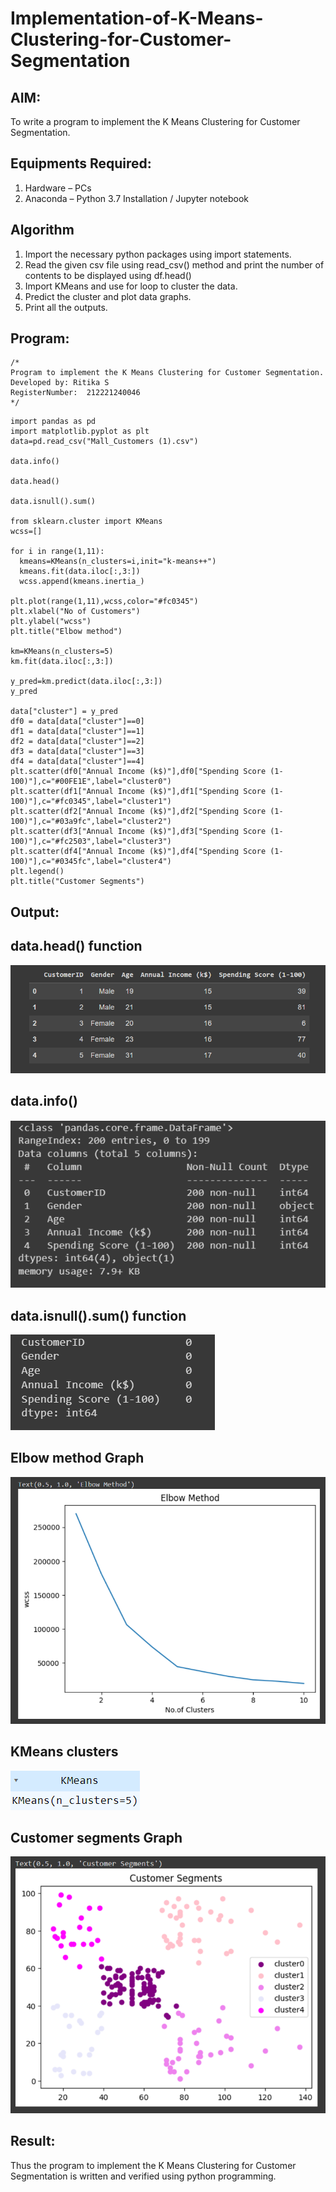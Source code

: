 # Implementation-of-K-Means-Clustering-for-Customer-Segmentation

## AIM:
To write a program to implement the K Means Clustering for Customer Segmentation.

## Equipments Required:
1. Hardware – PCs
2. Anaconda – Python 3.7 Installation / Jupyter notebook

## Algorithm
1. Import the necessary python packages using import statements.
2. Read the given csv file using read_csv() method and print the number of contents to be displayed using df.head()
3. Import KMeans and use for loop to cluster the data.
4. Predict the cluster and plot data graphs.
5. Print all the outputs.
 

## Program:
```
/*
Program to implement the K Means Clustering for Customer Segmentation.
Developed by: Ritika S
RegisterNumber:  212221240046
*/
```
```
import pandas as pd
import matplotlib.pyplot as plt
data=pd.read_csv("Mall_Customers (1).csv")

data.info()

data.head()

data.isnull().sum()

from sklearn.cluster import KMeans
wcss=[]

for i in range(1,11):
  kmeans=KMeans(n_clusters=i,init="k-means++")
  kmeans.fit(data.iloc[:,3:])
  wcss.append(kmeans.inertia_)
  
plt.plot(range(1,11),wcss,color="#fc0345")
plt.xlabel("No of Customers")
plt.ylabel("wcss")
plt.title("Elbow method")

km=KMeans(n_clusters=5)
km.fit(data.iloc[:,3:])

y_pred=km.predict(data.iloc[:,3:])
y_pred

data["cluster"] = y_pred
df0 = data[data["cluster"]==0]
df1 = data[data["cluster"]==1]
df2 = data[data["cluster"]==2]
df3 = data[data["cluster"]==3]
df4 = data[data["cluster"]==4]
plt.scatter(df0["Annual Income (k$)"],df0["Spending Score (1-100)"],c="#00FE1E",label="cluster0")
plt.scatter(df1["Annual Income (k$)"],df1["Spending Score (1-100)"],c="#fc0345",label="cluster1")
plt.scatter(df2["Annual Income (k$)"],df2["Spending Score (1-100)"],c="#03a9fc",label="cluster2")
plt.scatter(df3["Annual Income (k$)"],df3["Spending Score (1-100)"],c="#fc2503",label="cluster3")
plt.scatter(df4["Annual Income (k$)"],df4["Spending Score (1-100)"],c="#0345fc",label="cluster4")
plt.legend()
plt.title("Customer Segments")

```
## Output:

## data.head() function
![Output](ml1.png)
## data.info()
![Output](ml6.png)
## data.isnull().sum() function
![Output](ml3.png)
## Elbow method Graph
![Output](ml4.png)
## KMeans clusters
![Output](ml5.png)
## Customer segments Graph
![Output](ml7.png)



## Result:
Thus the program to implement the K Means Clustering for Customer Segmentation is written and verified using python programming.
